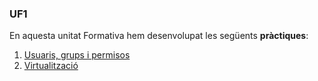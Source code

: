 ### UF1

En aquesta unitat Formativa hem desenvolupat les següents **pràctiques**:
1. [Usuaris, grups i permisos](https://htmlpreview.github.io/?https://github.com/pablo-1104/Portfoli/blob/main/Mo%CC%80duls/M01-SistemesInforma%CC%80tics/UF1/Usuaris%2C%20grups%20i%20permisos/Usuarisgrupsipermisos..html)
2. [Virtualització](https://htmlpreview.github.io/?https://github.com/pablo-1104/Portfoli/blob/main/Mo%CC%80duls/M01-SistemesInforma%CC%80tics/UF1/Virtualitzacio%CC%81%20amb%20VirtualBox.docx/Virtualitzacio%CC%81%20amb%20VirtualBox.html)
